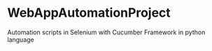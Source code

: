 # WebAppAutomationProject
Automation scripts in Selenium with Cucumber Framework in python language
